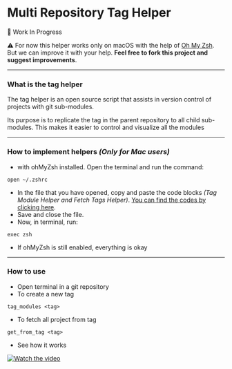 # Multi Repository Tag Helper

:construction: Work In Progress

:warning: For now this helper works only on macOS with the help of [Oh My Zsh](https://ohmyz.sh/). But we can improve it with your help. **Feel free to fork this project and suggest improvements**. 

____________

### What is the tag helper

The tag helper is an open source script that assists in version control of projects with git sub-modules.

Its purpose is to replicate the tag in the parent repository to all child sub-modules. This makes it easier to control and visualize all the modules

____________

### How to implement helpers *(Only for Mac users)*
- with ohMyZsh installed. Open the terminal and run the command:
```
open ~/.zshrc
```
- In the file that you have opened, copy and paste the code blocks *(Tag Module Helper and Fetch Tags Helper)*. [You can find the codes by clicking here](HELPERS_MACOS.md).
- Save and close the file.
- Now, in terminal, run:
```
exec zsh
```
- If ohMyZsh is still enabled, everything is okay

____________

### How to use

- Open terminal in a git repository
- To create a new tag
```
tag_modules <tag>
```
- To fetch all project from tag
```
get_from_tag <tag>
```
- See how it works

[![Watch the video](https://i.imgur.com/vKb2F1B.png)](https://youtu.be/vt5fpE0bzSY)

